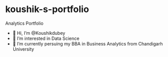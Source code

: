# koushik-s-portfolio
Analytics Portfolio
- 👋 Hi, I’m @Koushikdubey
- 👀 I’m interested in Data Science
- 🌱 I’m currently persuing my BBA in Business Analytics from Chandigarh University


<!---
Koushikdubey/Koushikdubey is a ✨ special ✨ repository because its `README.md` (this file) appears on your GitHub profile.
You can click the Preview link to take a look at your changes.
--->
